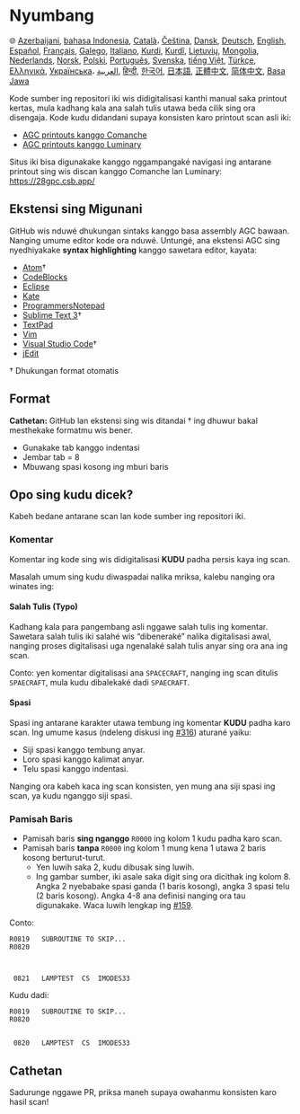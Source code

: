 # Nyumbang

🌐
[Azerbaijani][AZ],
[bahasa Indonesia][ID],
[Català][CA]،
[Čeština][CZ],
[Dansk][DA],
[Deutsch][DE],
[English][EN],
[Español][ES],
[Français][FR],
[Galego][GL],
[Italiano][IT],
[Kurdi][KU],
[Kurdî][KU],
[Lietuvių][LT],
[Mongolia][MN],
[Nederlands][NL],
[Norsk][NO],
[Polski][PL],
[Português][PT_BR],
[Svenska][SV],
[tiếng Việt][VI],
[Türkçe][TR],
[Ελληνικά][GR],
[Українська][UK]،
[العربية][AR],
[हिन्दी][HI_IN],
[한국어][KO_KR],
[日本語][JA],
[正體中文][ZH_TW],
[简体中文][ZH_CN],
[Basa Jawa][JV]

[AR]:Translations/CONTRIBUTING.ar.md
[AZ]:Translations/CONTRIBUTING.az.md
[CA]:Translations/CONTRIBUTING.ca.md
[CZ]:Translations/CONTRIBUTING.cz.md
[DA]:Translations/CONTRIBUTING.da.md
[DE]:Translations/CONTRIBUTING.de.md
[EN]:CONTRIBUTING.md
[ES]:Translations/CONTRIBUTING.es.md
[FR]:Translations/CONTRIBUTING.fr.md
[GL]:Translations/CONTRIBUTING.gl.md
[GR]:Translations/CONTRIBUTING.gr.md
[HI_IN]:Translations/CONTRIBUTING.hi_in.md
[ID]:Translations/CONTRIBUTING.id.md
[IT]:Translations/CONTRIBUTING.it.md
[JA]:Translations/CONTRIBUTING.ja.md
[JV]:Translations/CONTRIBUTING.jv.md
[KO_KR]:Translations/CONTRIBUTING.ko_kr.md
[KU]:Translations/CONTRIBUTING.ku.md
[LT]:Translations/CONTRIBUTING.lt.md
[MN]:Translations/CONTRIBUTING.mn.md
[NL]:Translations/CONTRIBUTING.nl.md
[NO]:Translations/CONTRIBUTING.no.md
[PL]:Translations/CONTRIBUTING.pl.md
[PT_BR]:Translations/CONTRIBUTING.pt_br.md
[SV]:Translations/CONTRIBUTING.sv.md
[TR]:Translations/CONTRIBUTING.tr.md
[UK]:Translations/CONTRIBUTING.uk.md
[VI]:Translations/CONTRIBUTING.vi.md
[ZH_CN]:Translations/CONTRIBUTING.zh_cn.md
[ZH_TW]:Translations/CONTRIBUTING.zh_tw.md

Kode sumber ing repositori iki wis didigitalisasi kanthi manual saka printout kertas, mula kadhang kala ana salah tulis utawa beda cilik sing ora disengaja. Kode kudu didandani supaya konsisten karo printout scan asli iki:

- [AGC printouts kanggo Comanche][8]
- [AGC printouts kanggo Luminary][9]

Situs iki bisa digunakake kanggo nggampangaké navigasi ing antarane printout sing wis discan kanggo Comanche lan Luminary: https://28gpc.csb.app/

## Ekstensi sing Migunani

GitHub wis nduwé dhukungan sintaks kanggo basa assembly AGC bawaan. Nanging umume editor kode ora nduwé. Untungé, ana ekstensi AGC sing nyedhiyakake **syntax highlighting** kanggo sawetara editor, kayata:

- [Atom][Atom]†
- [CodeBlocks][CodeBlocks]
- [Eclipse][Eclipse]
- [Kate][Kate]
- [ProgrammersNotepad][ProgrammersNotepad]
- [Sublime Text 3][Sublime Text]†
- [TextPad][TextPad]
- [Vim][Vim]
- [Visual Studio Code][VisualStudioCode]†
- [jEdit][jEdit]

† Dhukungan format otomatis

[Atom]:https://github.com/Alhadis/language-agc
[CodeBlocks]:https://github.com/virtualagc/virtualagc/tree/master/Contributed/SyntaxHighlight/CodeBlocks
[Eclipse]:https://github.com/virtualagc/virtualagc/tree/master/Contributed/SyntaxHighlight/Eclipse
[Kate]:https://github.com/virtualagc/virtualagc/tree/master/Contributed/SyntaxHighlight/Kate
[ProgrammersNotepad]:https://github.com/virtualagc/virtualagc/tree/master/Contributed/SyntaxHighlight/ProgrammersNotepad
[Sublime Text]:https://github.com/jimlawton/AGC-Assembly
[TextPad]:https://github.com/virtualagc/virtualagc/tree/master/Contributed/SyntaxHighlight/TextPad
[Vim]:https://github.com/wsdjeg/vim-assembly
[VisualStudioCode]:https://github.com/wopian/agc-assembly
[jEdit]:https://github.com/virtualagc/virtualagc/tree/master/Contributed/SyntaxHighlight/jEdit

## Format

**Cathetan:** GitHub lan ekstensi sing wis ditandai † ing dhuwur bakal mesthekake formatmu wis bener.

- Gunakake tab kanggo indentasi
- Jembar tab = 8
- Mbuwang spasi kosong ing mburi baris

## Opo sing kudu dicek?

Kabeh bedane antarane scan lan kode sumber ing repositori iki.

### Komentar

Komentar ing kode sing wis didigitalisasi **KUDU** padha persis kaya ing scan.

Masalah umum sing kudu diwaspadai nalika mriksa, kalebu nanging ora winates ing:

#### Salah Tulis (Typo)

Kadhang kala para pangembang asli nggawe salah tulis ing komentar. Sawetara salah tulis iki salahé wis “dibeneraké” nalika digitalisasi awal, nanging proses digitalisasi uga ngenalaké salah tulis anyar sing ora ana ing scan.

Conto: yen komentar digitalisasi ana `SPACECRAFT`, nanging ing scan ditulis `SPAECRAFT`, mula kudu dibalekaké dadi `SPAECRAFT`.

#### Spasi

Spasi ing antarane karakter utawa tembung ing komentar **KUDU** padha karo scan. Ing umume kasus (ndeleng diskusi ing [#316][10]) aturané yaiku:

- Siji spasi kanggo tembung anyar.
- Loro spasi kanggo kalimat anyar.
- Telu spasi kanggo indentasi.

Nanging ora kabeh kaca ing scan konsisten, yen mung ana siji spasi ing scan, ya kudu nganggo siji spasi.

### Pamisah Baris

- Pamisah baris **sing nganggo** `R0000` ing kolom 1 kudu padha karo scan.  
- Pamisah baris **tanpa** `R0000` ing kolom 1 mung kena 1 utawa 2 baris kosong berturut-turut.  
  - Yen luwih saka 2, kudu dibusak sing luwih.  
  - Ing gambar sumber, iki asale saka digit sing ora dicithak ing kolom 8. Angka 2 nyebabake spasi ganda (1 baris kosong), angka 3 spasi telu (2 baris kosong). Angka 4-8 ana definisi nanging ora tau digunakake. Waca luwih lengkap ing [#159][7].

Conto:

```plain
R0819   SUBROUTINE TO SKIP...
R0820



 0821   LAMPTEST  CS  IMODES33
```

Kudu dadi:

```plain
R0819   SUBROUTINE TO SKIP...
R0820


 0820   LAMPTEST  CS  IMODES33
```

## Cathetan

Sadurunge nggawe PR, priksa maneh supaya owahanmu konsisten karo hasil scan!

[0]:https://github.com/chrislgarry/Apollo-11/pull/new/master
[1]:http://www.ibiblio.org/apollo/ScansForConversion/Luminary099/
[2]:http://www.ibiblio.org/apollo/ScansForConversion/Comanche055/
[6]:https://github.com/wopian/agc-assembly#user-settings
[7]:https://github.com/chrislgarry/Apollo-11/issues/159
[8]:http://www.ibiblio.org/apollo/ScansForConversion/Comanche055/
[9]:http://www.ibiblio.org/apollo/ScansForConversion/Luminary099/
[10]:https://github.com/chrislgarry/Apollo-11/pull/316#pullrequestreview-102892741